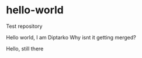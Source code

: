 # hello-world
Test repository

Hello world, I am Diptarko
Why isnt it getting merged?

Hello, still there
